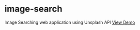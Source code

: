 # image-search
Image Searching web application using Unsplash API
[View Demo](https://arish-shah.github.io/image-search)
